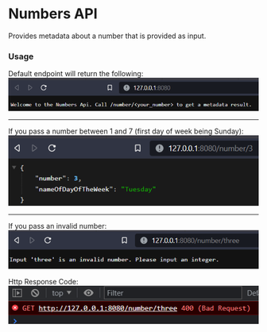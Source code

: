 # Numbers API

Provides metadata about a number that is provided as input.

### Usage
Default endpoint will return the following:<br>
![img.png](img.png)

---

If you pass a number between 1 and 7 (first day of week being Sunday):<br>
![img_1.png](img_1.png)

---

If you pass an invalid number:<br>
![img_3.png](img_3.png)

Http Response Code:<br>
![img_2.png](img_2.png)




